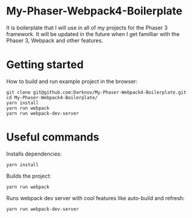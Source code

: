 # My-Phaser-Webpack4-Boilerplate
It is boilerplate that I will use in all of my projects for the Phaser 3 framework.
It will be updated in the future when I get familliar with the Phaser 3, Webpack and other features.


# Getting started
How to build and run example project in the browser:
```
git clone git@github.com:Darknov/My-Phaser-Webpack4-Boilerplate.git
cd My-Phaser-Webpack4-Boilerplate/
yarn install
yarn run webpack
yarn run webpack-dev-server
```


# Useful commands

Installs dependencies:
```
yarn install
```


Builds the project:
```
yarn run webpack
```


Runs webpack dev server with cool features like auto-build and refresh:
```
yarn run webpack-dev-server
```
